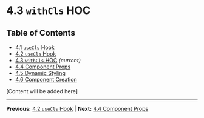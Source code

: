 # 4.3 `withCls` HOC

## Table of Contents
- [4.1 `useCls` Hook](./4.1-usecls-hook.md)
- [4.2 `useCls` Hook](./4.2-usecls-hook.md)
- [4.3 `withCls` HOC](./4.3-withcls-hoc.md) *(current)*
- [4.4 Component Props](./4.4-component-props.md)
- [4.5 Dynamic Styling](./4.5-dynamic-styling.md)
- [4.6 Component Creation](./4.6-component-creation.md)

[Content will be added here]

---

**Previous:** [4.2 `useCls` Hook](./4.2-usecls-hook.md) | **Next:** [4.4 Component Props](./4.4-component-props.md)
